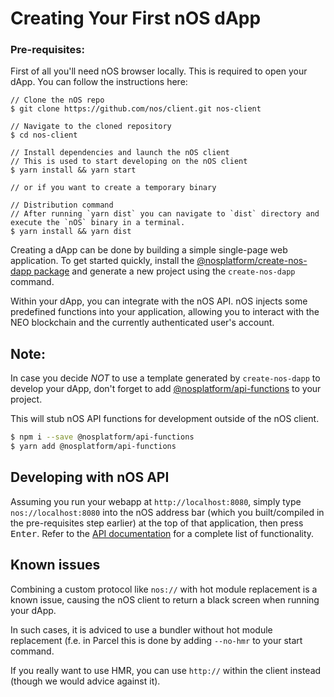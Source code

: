 # Creating Your First nOS dApp

### Pre-requisites:

First of all you'll need nOS browser locally. This is required to open your dApp.
You can follow the instructions here:

```
// Clone the nOS repo
$ git clone https://github.com/nos/client.git nos-client

// Navigate to the cloned repository
$ cd nos-client

// Install dependencies and launch the nOS client
// This is used to start developing on the nOS client
$ yarn install && yarn start

// or if you want to create a temporary binary

// Distribution command
// After running `yarn dist` you can navigate to `dist` directory and execute the `nOS` binary in a terminal.
$ yarn install && yarn dist
```

Creating a dApp can be done by building a simple single-page web application.  To get started
quickly, install the [@nosplatform/create-nos-dapp package](https://www.npmjs.com/package/@nosplatform/create-nos-dapp) and generate a new project using the `create-nos-dapp` command.

Within your dApp, you can integrate with the nOS API. nOS injects some predefined functions into
your application, allowing you to interact with the NEO blockchain and the currently authenticated
user's account.

## Note:
In case you decide *NOT* to use a template generated by `create-nos-dapp` to develop your dApp, don't forget to add [@nosplatform/api-functions](https://www.npmjs.com/package/@nosplatform/api-functions) to your project.

This will stub nOS API functions for development outside of the nOS client.

```sh
$ npm i --save @nosplatform/api-functions
$ yarn add @nosplatform/api-functions
```



## Developing with nOS API

Assuming you run your webapp at `http://localhost:8080`, simply type `nos://localhost:8080` into the nOS
address bar (which you built/compiled in the pre-requisites step earlier) at the top of that application, then press <kbd>Enter</kbd>.  Refer to the
[API documentation](./api.md) for a complete list of functionality.

## Known issues
Combining a custom protocol like `nos://` with hot module replacement is a known issue, causing the nOS client to return a black screen when running your dApp.

In such cases, it is adviced to use a bundler without hot module replacement (f.e. in Parcel this is done by adding `--no-hmr` to your start command.

If you really want to use HMR, you can use `http://` within the client instead (though we would advice against it).
